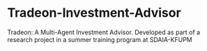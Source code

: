 # Tradeon-Investment-Advisor
Tradeon: A Multi-Agent Investment Advisor. Developed as part of a research project in a summer training program at SDAIA-KFUPM
